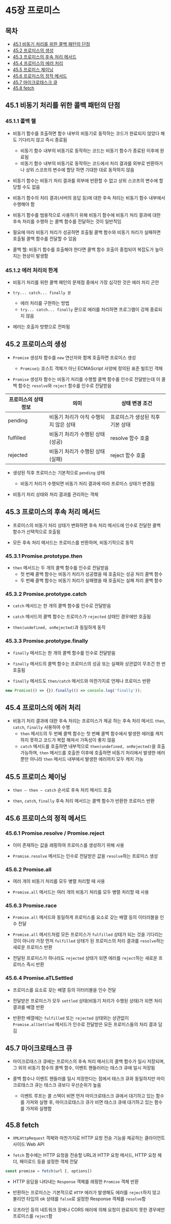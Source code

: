 # 45장 프로미스


## 목차

- [45.1 비동기 처리를 위한 콜백 패턴의 단점](#45.1)
- [45.2 프로미스의 생성](#45.2)
- [45.3 프로미스의 후속 처리 메서드](#45.3)
- [45.4 프로미스의 에러 처리](#45.4)
- [45.5 프로미스 체이닝](#45.5)
- [45.6 프로미스의 정적 메서드](#45.6)
- [45.7 마이크로태스크 큐](#45.7)
- [45.8 fetch](#45.8)


## 45.1 비동기 처리를 위한 콜백 패턴의 단점<a name="45.1"></a>

### 45.1.1 콜백 헬

- 비동기 함수를 호출하면 함수 내부의 비동기로 동작하는 코드가 완료되지 않았다 해도 기다리지 않고 즉시 종료됨
  - 비동기 함수 내부의 비동기로 동작하는 코드는 비동기 함수가 종료된 이후에 완료됨
  - 비동기 함수 내부의 비동기로 동작하는 코드에서 처리 결과를 외부로 반환하거나 상위 스코프의 변수에 할당 하면 기대한 대로 동작하지 않음

- 비동기 함수는 비동기 처리 결과를 외부에 반환할 수 없고 상위 스코프의 변수에 할당할 수도 없음

- 비동기 함수의 처리 결과(서버의 응답 등)에 대한 후속 처리는 비동기 함수 내부에서 수행해야 함

- 비동기 함수를 범용적으로 사용하기 위해 비동기 함수에 비동기 처리 결과에 대한 후속 처리를 수행하 는 콜백 함수를 전달하는 것이 일반적임

- 필요에 따라 비동기 처리가 성공하면 호출될 콜백 함수와 비동기 처리가 실패하면 호출될 콜백 함수를 전달할 수 있음

- 콜백 헬: 비동기 함수를 호출해야 한다면 콜백 함수 호출이 중첩되어 복잡도가 높아지는 현상이 발생함

### 45.1.2 에러 처리의 한계

- 비동기 처리를 위한 콜백 패턴의 문제점 중에서 가장 심각한 것은 에러 처리 곤란

- `try... catch... finally 문`
  - 에러 처리를 구현하는 방법
  - `try... catch... finally` 문으로 에러를 처리하면 프로그램이 강제 종료되지 않음

- 에러는 호출자 방향으로 전파됨


## 45.2 프로미스의 생성<a name="45.2"></a>

- `Promise` 생성자 함수를 `new` 연산자와 함께 호출하면 프로미스 생성
  - `Promise는` 호스트 객체가 아닌 ECMAScript 사양에 정의된 표준 빌트인 객체

- `Promise` 생성자 함수는 비동기 처리를 수행할 콜백 함수를 인수로 전달받는데 이 콜백 함수는 `resolve`와 `reject` 함수를 인수로 전달받음

|프로미스의 상태 정보|의미|상태 변경 조건|
|--|--|--|
|pending|비동기 처리가 아직 수행되지 않은 상태|프로미스가 생성된 직후 기본 상태|
|fulfilled|비동기 처리가 수행된 상태(성공)|resolve 함수 호출|
|rejected|비동기 처리가 수행된 상태(실패)|reject 함수 호출|

- 생성된 직후 프로미스는 기본적으로 `pending` 상태
  - 비동기 처리가 수행되면 비동기 처리 결과에 따라 프로미스 상태가 변경됨

- 비동기 처리 상태와 처리 결과를 관리하는 객체


## 45.3 프로미스의 후속 처리 메서드<a name="45.3"></a>

- 프로미스의 비동기 처리 상태가 변화하면 후속 처리 메서드에 인수로 전달한 콜백 함수가 선택적으로 호출됨

- 모든 후속 처리 메서드는 프로미스를 반환하며, 비동기적으로 동작

### 45.3.1 Promise.prototype.then

- `then` 메서드는 두 개의 콜백 함수를 인수로 전달받음
  - 첫 번째 콜백 함수는 비동기 처리가 성공했을 때 호출되는 성공 처리 콜백 함수
  - 두 번째 콜백 함수는 비동기 처리가 실패했을 때 호출되는 실패 처리 콜백 함수

### 45.3.2 Promise.prototype.catch

- `catch` 메서드는 한 개의 콜백 함수를 인수로 전달받음

- `catch` 메서드의 콜백 함수는 프로미스가 `rejected` 상태인 경우에만 호출됨

- `then(undefined, onRejected)`과 동일하게 동작

### 45.3.3 Promise.prototype.finally

- `finally` 메서드는 한 개의 콜백 함수를 인수로 전달받음

- `finally` 메서드의 콜백 함수는 프로미스의 성공 또는 실패와 상관없이 무조건 한 번 호출됨

- `finally` 메서드도 `then/catch` 메서드와 마찬가지로 언제나 프로미스 반환

```js
new Promise(() => {}).finally(() => console.log('finally'));
```


## 45.4 프로미스의 에러 처리<a name="45.4"></a>

- 비동기 처리 결과에 대한 후속 처리는 프로미스가 제공 하는 후속 처리 메서드 `then`, `catch`, `finally` 사용하여 수행
  - `then` 메서드의 두 번째 콜백 함수는 첫 번째 콜백 함수에서 발생한 에러를 캐치하지 못하고 코드가 복잡 해져서 가독성이 좋지 않음 
  - `catch` 메서드를 호출하면 내부적으로 `then(undefined, onRejected)`을 호출 가능하며, `then` 메서드를 호출한 이후에 호출하면 비동기 처리에서 발생한 에러뿐만 아니라 `then` 메서드 내부에서 발생한 에러까지 모두 캐치 가능
  

## 45.5 프로미스 체이닝<a name="45.5"></a>

- `then — then — catch` 순서로 후속 처리 메서드 호출

- `then`, `catch`, `finally` 후속 처리 메서드는 콜백 함수가 반환한 프로미스 반환


## 45.6 프로미스의 정적 메서드<a name="45.6"></a>

### 45.6.1 Promise.resolve / Promise.reject

- 이미 존재하는 값을 래핑하여 프로미스를 생성하기 위해 사용

- `Promise.resolve` 메서드는 인수로 전달받은 값을 `resolve`하는 프로미스 생성

### 45.6.2 Promise.all

- 여러 개의 비동기 처리를 모두 병렬 처리할 때 사용

- `Promise.all` 메서드는 여러 개의 비동기 처리를 모두 병렬 처리할 때 사용

### 45.6.3 Promise.race

- `Promise.all` 메서드와 동일하게 프로미스를 요소로 갖는 배열 등의 이터러블을 인 수 전달

- `Promise.all` 메서드처럼 모든 프로미스가 `fulfilled` 상태가 되는 것을 기다리는 것이 아니라 가장 먼저 `fulfilled` 상태가 된 프로미스의 처리 결과를 `resolve`하는 새로운 프로미스 반환

- 전달된 프로미스가 하나라도 `rejected` 상태가 되면 에러를 `reject`하는 새로운 프로미스 즉시 반환

### 45.6.4 Promise.aTLSettled

- 프로미스를 요소로 갖는 배열 등의 이터러블을 인수 전달

- 전달받은 프로미스가 모두 `settled` 상태(비동기 처리가 수행된 상태)가 되면 처리 결과를 배열 반환

- 반환한 배열에는 `fulfilled` 또는 `rejected` 상태와는 상관없이 `Promise.allSettled` 메서드가 인수로 전달받은 모든 프로미스들의 처리 결과 담김

## 45.7 마이크로태스크 큐<a name="45.7"></a>

- 마이크로태스크 큐에는 프로미스의 후속 처리 메서드의 콜백 함수가 일시 저장되며, 그 외의 비동기 함수의 콜백 함수, 이벤트 핸들러러는 태스크 큐에 일시  저장됨

- 콜백 함수나 이벤트 핸들러를 일시 저장한다는 점에서 태스크 큐와 동일하지만 마이크로태스크 큐는 태스크 큐보다 우선순위가 높음
  - 이벤트 루프는 콜 스택이 비면 먼저 마이크로태스크 큐에서 대기하고 있는 함수를 가져와 실행 후, 마이크로태스크 큐가 비면 태스크 큐에 대기하고 있는 함수를 가져와 실행함


## 45.8 fetch<a name="45.8"></a>

- `XMLHttpRequest` 객체와 마찬가지로 HTTP 요청 전송 기능을 제공하는 클라이언트 사이드 Web API

- `fetch` 함수에는 HTTP 요청을 전송할 URL과 HTTP 요청 메서드, HTTP 요청 헤더, 페이로드 등을 설정한 객체 전달

```js
const promise = fetch(url [, options])
```

- HTTP 응답을 나타내는 `Response` 객체를 래핑한 `Promise` 객체 반환

- 반환하는 프로미스는 기본적으로 `HTTP` 에러가 발생해도 에러를 `reject`하지 않고 불리언 타입의 ok 상태를 `false`로 설정한 Response 객체를 `resolve`함

- 오프라인 등의 네트워크 장애나 CORS 에러에 의해 요청이 완료되지 못한 경우에만 프로미스를 `reject`함